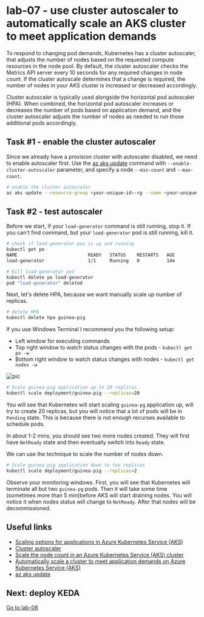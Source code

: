 # lab-07 - use cluster autoscaler to automatically scale an AKS cluster to meet application demands

 To respond to changing pod demands, Kubernetes has a cluster autoscaler, that adjusts the number of nodes based on the requested compute resources in the node pool. By default, the cluster autoscaler checks the Metrics API server every 10 seconds for any required changes in node count. If the cluster autoscale determines that a change is required, the number of nodes in your AKS cluster is increased or decreased accordingly. 

Cluster autoscaler is typically used alongside the horizontal pod autoscaler (HPA). When combined, the horizontal pod autoscaler increases or decreases the number of pods based on application demand, and the cluster autoscaler adjusts the number of nodes as needed to run those additional pods accordingly.

## Task #1 - enable the cluster autoscaler

Since we already have a provision cluster with autoscaler disabled, we need to enable autoscaler first. Use the [az aks update](https://docs.microsoft.com/en-us/cli/azure/aks?WT.mc_id=AZ-MVP-5003837&view=azure-cli-latest#az-aks-update) command with `--enable-cluster-autoscaler` parameter, and specify a node `--min-count` and `--max-count`.

```bash
# enable the cluster autoscaler
az aks update --resource-group <your-unique-id>-rg --name <your-unique-id>-aks --enable-cluster-autoscaler --min-count 1 --max-count 3
```
## Task #2 - test autoscaler

Before we start, if your `load-generator` command is still running, stop it. If you can't find command, but your `load-generator` pod is still running, kill it.

```bash
# check if load-generator pos is up and running
kubectl get po
NAME                          READY   STATUS    RESTARTS   AGE
load-generator                1/1     Running   0          14m

# Kill load-generator pod
kubectl delete po load-generator
pod "load-generator" deleted
```
Next, let's delete HPA, because we want manually scale up number of replicas.

```bash
# delete HPA
kubectl delete hpa guinea-pig
```

If you use Windows Terminal I recommend you the following setup:

* Left window for executing commands
* Top right window to watch status changes with the pods - `kubectl get po -w`
* Bottom right window to watch status changes with nodes - `kubectl get nodes -w`

![pic](images/wterminal.png)


```bash
# Scale guinea-pig application up to 20 replicas
kubectl scale deployment/guinea-pig --replicas=20
```

You will see that Kubernetes will start scaling `guinea-pg` application up, will try to create 20 replicas, but you will notice that a lot of pods will be in `Pending` state. This is because there is not enough recurses available to schedule pods. 

In about 1-2 mins, you should see two more nodes created. They will first have `NotReady` state and then eventually switch into `Ready` state.

We can use the technique to scale the number of nodes down.

```bash
# Scale guinea-pig application down to two replicas
kubectl scale deployment/guinea-pig --replicas=2
```

Observe your monitoring windows. First, you will see that Kubernetes will terminate all but two `guinea-pg` pods. Then it will take some time (sometimes more than 5 min)before AKS will start draining nodes. You will notice it when nodes status will change to `NotReady`. After that nodes will be decommissioned.

## Useful links

* [Scaling options for applications in Azure Kubernetes Service (AKS)](https://docs.microsoft.com/en-us/azure/aks/concepts-scale?WT.mc_id=AZ-MVP-5003837)
* [Cluster autoscaler](https://docs.microsoft.com/en-us/azure/aks/concepts-scale?WT.mc_id=AZ-MVP-5003837#cluster-autoscaler)
* [Scale the node count in an Azure Kubernetes Service (AKS) cluster](https://docs.microsoft.com/en-us/azure/aks/scale-cluster?WT.mc_id=AZ-MVP-5003837)
* [Automatically scale a cluster to meet application demands on Azure Kubernetes Service (AKS)](https://docs.microsoft.com/en-us/azure/aks/cluster-autoscaler?WT.mc_id=AZ-MVP-5003837)
* [az aks update](https://docs.microsoft.com/en-us/cli/azure/aks?WT.mc_id=AZ-MVP-5003837&view=azure-cli-latest#az-aks-update)

## Next: deploy KEDA

[Go to lab-08](../lab-08/readme.md)
